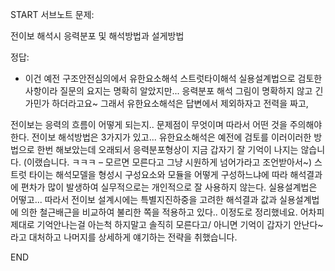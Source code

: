 START
서브노트
문제:

전이보 해석시 응력분포 및 해석방법과 설게방법 

정답:


- 이건 예전 구조안전심의에서 유한요소해석 스트럿타이해석 실용설계법으로 검토한 사항이라 질문의 요지는 명확히 알았지만... 응력분포 해석 그림이 명확하지 않고 긴가민가 하더라고요~ 그래서 유한요소해석은 답변에서 제외하자고 전력을 짜고,

전이보는 응력의 흐름이 어떻게 되는지.. 문제점이 무엇이며 따라서 어떤 것을 주의해야 한다. 전이보 해석방법은 3가지가 있고... 유한요소해석은 예전에 검토를 이러이러한 방법으로 한번 해보았는데 오래되서 응력분포형상이 지금 갑자기 잘 기억이 나지는 않습니다. (이랬습니다. ㅋㅋㅋ – 모르면 모른다고 그냥 시원하게 넘어가라고 조언받아서~) 스트럿 타이는 해석모델을 형성시 구성요소와 모듈을 어떻게 구성하느냐에 따라 해석결과에 편차가 많이 발생하여 실무적으로는 개인적으로 잘 사용하지 않는다. 실용설계법은 어떻고... 따라서 전이보 설계시에는 특별지진하중을 고려한 해석결과 값과 실용설계법에 의한 철근배근을 비교하여 불리한 쪽을 적용하고 있다.. 이정도로 정리했네요. 어차피 제대로 기억안나는걸 아는척 하지말고 솔직히 모른다고/ 아니면 기억이 갑자기 안난다~라고 대처하고 나머지를 상세하게 얘기하는 전략을 취했습니다.
<!--ID: 1727688301291-->
END